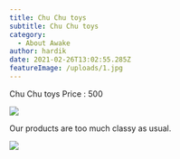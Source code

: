 ```yaml
---
title: Chu Chu toys
subtitle: Chu Chu toys
category:
  - About Awake
author: hardik
date: 2021-02-26T13:02:55.285Z
featureImage: /uploads/1.jpg
---
```

Chu Chu toys Price : 500

![](/uploads/paymentfail.svg)

Our products are too much classy as usual.



![](/uploads/about-hero.jpg)

![]()